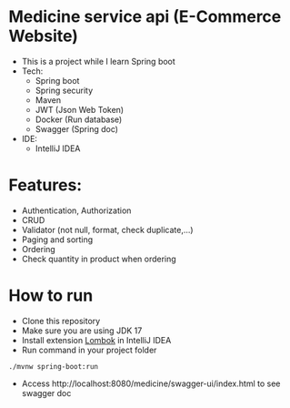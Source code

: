 # Medicine service api (E-Commerce Website)

- This is a project while I learn Spring boot
- Tech:
    - Spring boot
    - Spring security
    - Maven
    - JWT (Json Web Token)
    - Docker (Run database)
    - Swagger (Spring doc)
- IDE:
    - IntelliJ IDEA

# Features:
- Authentication, Authorization
- CRUD
- Validator (not null, format, check duplicate,...)
- Paging and sorting
- Ordering 
- Check quantity in product when ordering

# How to run
- Clone this repository
- Make sure you are using JDK 17
- Install extension [Lombok](https://projectlombok.org/) in IntelliJ IDEA
- Run command in your project folder

```
./mvnw spring-boot:run
```

- Access http://localhost:8080/medicine/swagger-ui/index.html to see swagger doc